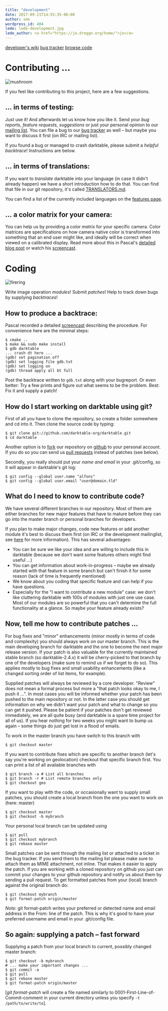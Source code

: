 ```yaml
---
title: "development"
date: 2017-09-21T14:55:35-06:00
author: smn
wordpress_id: 404
lede: lede-development.jpg
lede_author: <a href="https://jo.dreggn.org/home/">jo</a>
---
```


<div class="subnav">
    <a href="https://github.com/darktable-org/darktable/wiki">developer's wiki</a>
    <a href="https://github.com/darktable-org/darktable/issues">bug tracker</a>
    <a href="https://github.com/darktable-org/darktable">browse code</a>
</div>

# Contributing ...
![mushroom]({attach}mushroom.jpg)

If you feel like contributing to this project, here are a few suggestions.

## ...&nbsp;in terms of testing:

Just use it! And afterwards let us know how you like it. Send your _bug reports_, _feature requests_, _suggestions_ or just your personal opinion to our [mailing list]({filename}/pages/contact.md#how-to-get-in-contact). You can file a bug to our [bug tracker](https://github.com/darktable-org/darktable/issues) as well&nbsp;– but maybe you want to discuss it first (on IRC or mailing list).

If you found a bug or managed to crash darktable, please submit a _helpful backtrace_! Instructions are below.

## ...&nbsp;in terms of translations:

If you want to _translate_ darktable into your language (in case it didn't already happen) we have a short introduction how to do that. You can find that file in our git repository, it's called [TRANSLATORS.md](https://github.com/darktable-org/darktable/blob/master/doc/TRANSLATORS.md).

You can find a list of the currently included languages on the [features page]({filename}/pages/about/features.md).

## ...&nbsp;a color matrix for your camera:

You can help us by providing a _color matrix_ for your specific camera. Color matrices are specifications on how camera native color is transformed into something that an end user might like, and ideally will be correct when viewed on a calibrated display. Read more about this in Pascal's [detailed blog post](https://encrypted.pcode.nl/blog/2010/06/28/darktable-camera-color-profiling/) or watch his [screencast](https://encrypted.pcode.nl/blog/2010/09/06/darktable-camera-color-profiling-screencast/).


# Coding
![firering]({attach}firering.jpg)

Write image operation _modules_! Submit _patches_! Help to track down bugs by supplying _backtraces_!

## How to produce a backtrace:

Pascal recorded a detailed [screencast](https://encrypted.pcode.nl/blog/2010/08/31/contributing-backtraces/) describing the procedure. For convenience here are the minimal steps:

    $ cmake ..
    $ make && sudo make install
    $ gdb darktable
    ... crash dt here ...
    (gdb) set pagination off
    (gdb) set logging file gdb.txt
    (gdb) set logging on
    (gdb) thread apply all bt full

Post the backtrace written to `gdb.txt` along with your bugreport. Or even better: Try a few prints and figure out what seems to be the problem. Best: Fix it and supply a patch!

## How do I start working on darktable using git?

First of all you have to clone the repository, so create a folder somewhere and cd into it. Then clone the source code by typing:

    $ git clone git://github.com/darktable-org/darktable.git
    $ cd darktable

Another option is to [fork](https://help.github.com/articles/fork-a-repo/) our repository on [github](https://github.com/darktable-org/darktable) to your personal account. If you do so you can send us [pull requests](https://help.github.com/articles/about-pull-requests/) instead of patches (see below).

Secondly, you really should put your _name and email_ in your .git/config, so it will appear in darktable's git log:

    $ git config --global user.name "alfons"
    $ git config --global user.email "user@domain.tld"

## What do I need to know to contribute code?

We have several different branches in our repository. Most of them are either branches for new major features that have to mature before they can go into the master branch or personal branches for developers.

If you plan to make major changes, code new features or add another module it's best to discuss them first (on IRC or the development mailinglist, see [here]({filename}/pages/contact.md) for more information). This has several advantages:

  * You can be sure we like your idea and are willing to include this in darktable (because we don't want some features others might find useful ...)
  * You can get information about work-in-progress&nbsp;– maybe we already started with that feature in some branch but can't finish it for some reason (lack of time is frequently mentioned)
  * We know about you coding that specific feature and can help if you have questions.
  * Especially for the "I want to contribute a new module" case: we don't like cluttering darktable with 100s of modules with just one use case. Most of our modules are so powerful that you can't determine the full functionality at a glance. So maybe your feature already exists?

## Now, tell me how to contribute patches ...

For bug fixes and "minor" enhancements (minor mostly in terms of code and complexity) you should always work on our master branch. This is the main developing branch for darktable and the one to become the next major release version. If your patch is also valuable for the currently maintained stable branch (so darktable-2.4.x) it will be cherry-picked to that branch by one of the developers (make sure to remind us if we forget to do so). This applies mostly to bug fixes and small usability enhancements (like a changed sorting order of list items, for example).

Supplied patches will always be reviewed by a core developer. "Review" does not mean a formal process but more a "that patch looks okay to me, I push it ...". In most cases you will be informed whether your patch has been pushed to the main repository or not. In the latter case you should get information on why we didn't want your patch and what to change so you can get it pushed. Please be patient if your patches don't get reviewed immediately, we are all quite busy (and darktable is a spare time project for all of us). If you hear nothing for two weeks you might want to bump us again&nbsp;– some things do just get lost in a flood of emails.

To work in the master branch you have switch to this branch with

    $ git checkout master

If you want to contribute fixes which are specific to another branch (let's say you're working on geolocation) checkout that specific branch first. You can print a list of all available branches with

    $ git branch -a # List all branches
    $ git branch -r # List remote branches only
    $ git checkout geo

If you want to play with the code, or occasionally want to supply small patches, you should create a local branch from the one you want to work on (here: master)

    $ git checkout master
    $ git checkout -b mybranch

Your personal local branch can be updated using

    $ git pull
    $ git checkout mybranch
    $ git rebase master

Small patches can be sent through the mailing list or attached to a ticket in the bug tracker. If you send them to the mailing list please make sure to attach them as MIME attachment, not inline. That makes it easier to apply the patch. If you are working with a cloned repository on github you just can commit your changes to your github repository and notify us about them by sending a pull request. To get formatted patches from your (local) branch against the original branch do:

    $ git checkout mybranch
    $ git format-patch origin/master

_Note:_ git format-patch writes your preferred or detected name and email address in the From: line of the patch. This is why it's good to have your preferred username and email in your .git/config file.

## So again: supplying a patch&nbsp;– fast forward

Supplying a patch from your local branch to current, possibly changed master branch:

    $ git checkout -b mybranch
    # ... make your important changes ...
    $ git commit -a
    $ git pull
    $ git rebase master
    $ git format-patch origin/master

[_git format-patch_ will create a file named similarly to 0001-First-Line-of-Commit-comment in your current directory unless you specify `-t /path/to/write/to`].
